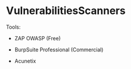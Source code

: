 # VulnerabilitiesScanners

Tools:

* ZAP OWASP (Free)

* BurpSuite Professional (Commercial)

* Acunetix

